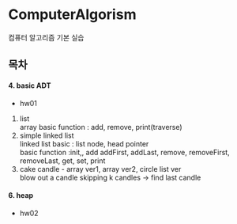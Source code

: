 # ComputerAlgorism  
  
컴퓨터 알고리즘 기본 실습  
## 목차  
#### 4. basic ADT  
- hw01  
1) list  
array basic function : add, remove, print(traverse)  
2) simple linked list  
linked list basic : list node, head pointer  
basic function :init,, add addFirst, addLast, remove, removeFirst, removeLast, get, set, print  
3) cake candle - array ver1, array ver2, circle list ver  
blow out a candle skipping k candles -> find last candle  
  
#### 6. heap  
- hw02  